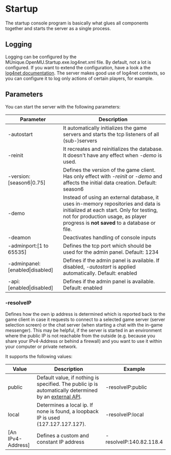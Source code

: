 ﻿# Startup

The startup console program is basically what glues all components together and starts the server as a single process.

## Logging

Logging can be configured by the MUnique.OpenMU.Startup.exe.log4net.xml file. By default, not a lot is configured.
If you want to extend the configuration, have a look a the [log4net documentation](https://logging.apache.org/log4net/release/manual/configuration.html).
The server makes good use of log4net contexts, so you can configure it to log only actions of certain players, for example.

## Parameters

You can start the server with the following parameters:

| Parameter   | Description       |
|-------------|-------------------|
| -autostart  | It automatically initializes the game servers and starts the tcp listeners of all (sub-)servers |
| -reinit     | It recreates and reinitializes the database. It doesn't have any effect when *-demo* is used. |
| -version:[season6\|0.75]    | Defines the version of the game client. Has only effect with *-reinit* or *-demo* and affects the initial data creation. Default: season6|
| -demo       | Instead of using an external database, it uses in-memory repositories and data is initialized at each start. Only for testing, not for production usage, as player progress is **not saved** to a database or file. |
| -deamon     | Deactivates handling of console inputs |
| -adminport:[1 to 65535] | Defines the tcp port which should be used for the admin panel. Default: 1234 |
| -adminpanel:[enabled\|disabled] | Defines if the admin panel is available. If disabled, *-autostart* is applied automatically. Default: enabled |
| -api:[enabled\|disabled] | Defines if the admin panel is available. Default: enabled |

### -resolveIP ###
Defines how the own ip address is determined which is reported back to the game client in case it requests to connect to a selected game server (server selection screen) or the chat server (when starting a chat with the in-game messenger).
This may be helpful, if the server is started in an environment where the public IP is not reachable from the outside (e.g. because you share your IPv4-Address or behind a firewall) and you want to use it within your computer or private network.

It supports the following values:

| Value  | Description  | Example |
|--------|--------------|---------|
| public | Default value, if nothing is specified. The public ip is automatically determined by an [external API](https://www.ipify.org/). | -resolveIP:public |
| local  | Determines a local ip. If none is found, a loopback IP is used (127.127.127.127). | -resolveIP:local |
| [An IPv4-Address] | Defines a custom and constant IP address| -resolveIP:140.82.118.4 |
